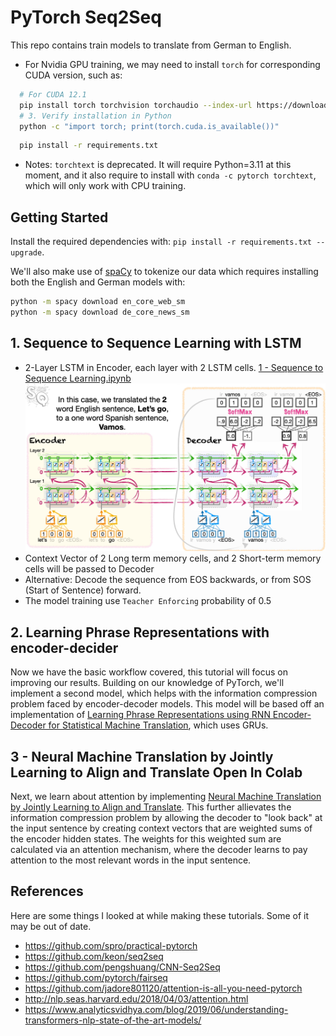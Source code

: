 # PyTorch Seq2Seq

This repo contains train models to translate from German to English.

- For Nvidia GPU training, we may need to install `torch` for corresponding CUDA version, such as:

```bash
  # For CUDA 12.1
  pip install torch torchvision torchaudio --index-url https://download.pytorch.org/whl/cu121
  # 3. Verify installation in Python
  python -c "import torch; print(torch.cuda.is_available())"
```

```bash
  pip install -r requirements.txt
```

- Notes: `torchtext` is deprecated. It will require Python=3.11 at this moment, and it also require to install with `conda -c pytorch torchtext`, which will only work with CPU training.

## Getting Started

Install the required dependencies with: `pip install -r requirements.txt --upgrade`.

We'll also make use of [spaCy](https://spacy.io/) to tokenize our data which requires installing both the English and German models with:

```bash
python -m spacy download en_core_web_sm
python -m spacy download de_core_news_sm
```

## 1. Sequence to Sequence Learning with LSTM

- 2-Layer LSTM in Encoder, each layer with 2 LSTM cells. [1 - Sequence to Sequence Learning.ipynb](./1%20-%20Sequence%20to%20Sequence%20Learning.ipynb)
  ![2-Layer encoder-decoder](./TwoLayerEachTwoLSTMEncoderDecoder.png)
- Context Vector of 2 Long term memory cells, and 2 Short-term memory cells will be passed to Decoder
- Alternative: Decode the sequence from EOS backwards, or from SOS (Start of Sentence) forward.
- The model training use `Teacher Enforcing` probability of 0.5

## 2. Learning Phrase Representations with encoder-decider

Now we have the basic workflow covered, this tutorial will focus on improving our results. Building on our knowledge of PyTorch, we'll implement a second model, which helps with the information compression problem faced by encoder-decoder models. This model will be based off an implementation of [Learning Phrase Representations using RNN Encoder-Decoder for Statistical Machine Translation](https://arxiv.org/abs/1406.1078), which uses GRUs.

## 3 - Neural Machine Translation by Jointly Learning to Align and Translate Open In Colab

Next, we learn about attention by implementing [Neural Machine Translation by Jointly Learning to Align and Translate](https://arxiv.org/abs/1409.0473). This further allievates the information compression problem by allowing the decoder to "look back" at the input sentence by creating context vectors that are weighted sums of the encoder hidden states. The weights for this weighted sum are calculated via an attention mechanism, where the decoder learns to pay attention to the most relevant words in the input sentence.

## References

Here are some things I looked at while making these tutorials. Some of it may be out of date.

- https://github.com/spro/practical-pytorch
- https://github.com/keon/seq2seq
- https://github.com/pengshuang/CNN-Seq2Seq
- https://github.com/pytorch/fairseq
- https://github.com/jadore801120/attention-is-all-you-need-pytorch
- http://nlp.seas.harvard.edu/2018/04/03/attention.html
- https://www.analyticsvidhya.com/blog/2019/06/understanding-transformers-nlp-state-of-the-art-models/
